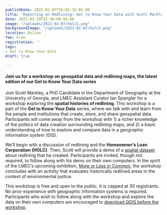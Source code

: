 ```yaml
---
publishDate: 2022-02-07T16:02:32-05:00
title: 'Reporting on Redlining: Get to Know Your Data with Scott Markley'
date: 2022-03-29T15:30:00-04:00
image: "/uploads/2022-02-07/holc1.png"
backgroundImage: "/uploads/2022-02-07/holc1.png"
location: Online
fee: Free
registration: ''
tags:
- Get to Know Your Data
draft: true

---
```

#### **Join us for a workshop on geospatial data and redlining maps, the latest edition of our Get to Know Your Data series**

Join Scott Markley, a PhD Candidate in the Department of Geography at the University of Georgia, and LMEC Assistant Curator Ian Spangler for a workshop exploring the **spatial histories of redlining**. This workshop is a part of the **Get to Know Your Data** series, where we talk with and learn from the people and institutions that create, store, and share geospatial data. Participants will come away from the workshop with 1) a richer knowledge of the politics of data creation surrounding redlining maps, and 2) a basic understanding of how to explore and compare data in a geographic information system (GIS).

We’ll begin with a discussion of redlining and the **Homeowner’s Loan Corporation (HOLC)**. Then, Scott will provide a demo of a [spatial dataset](https://data.leventhalmap.org/#/catalog/dkyajewyh) about redlining that he created. Participants are invited, though not required, to follow along with his demo on their own computers. In the spirit of the LMEC’s upcoming exhibition, [More or Less in Common](https://www.leventhalmap.org/articles/environmental-justice-exhibition-preview/), the workshop concludes with an activity that evaluates historically redlined areas in the context of environmental justice.

This workshop is free and open to the public. It is capped at 30 registrants. No prior experience with geographic information systems is required. Participants who wish to follow along with the workshop and explore the data on their own computers are encouraged to [download QGIS before the workshop](https://cartinal.leventhalmap.org/guides/get-started-qgis/).